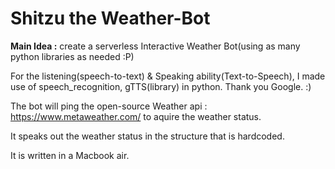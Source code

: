 # Shitzu the Weather-Bot

**Main Idea :** create a serverless Interactive Weather Bot(using as many python libraries as needed :P)  

For the listening(speech-to-text) & Speaking ability(Text-to-Speech), I made use of speech_recognition, gTTS(library) in python. Thank you Google. :)

The bot will ping the open-source Weather api : https://www.metaweather.com/ to aquire the weather status. 

It speaks out the weather status in the structure that is hardcoded. 


It is written in a Macbook air. 
